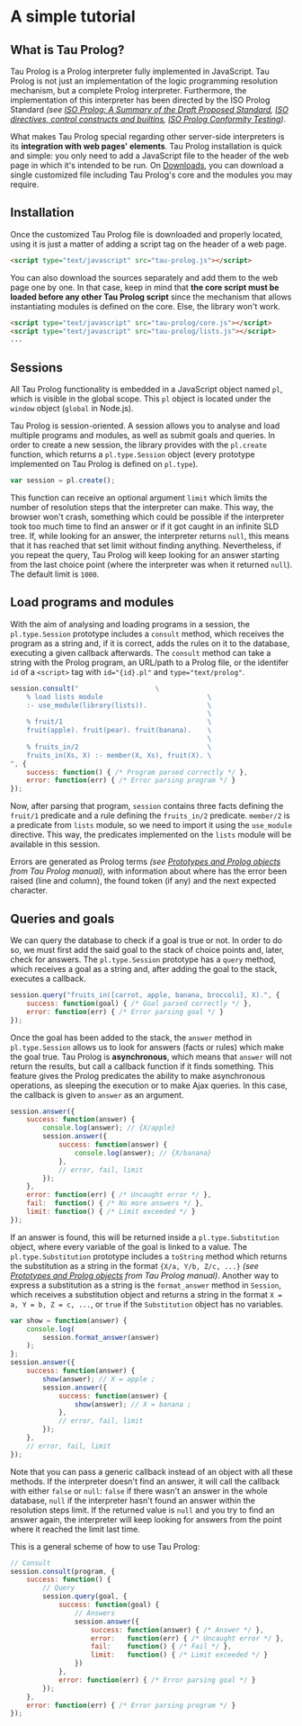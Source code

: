 # A simple tutorial

## What is Tau Prolog?
Tau Prolog is a Prolog interpreter fully implemented in JavaScript. Tau Prolog is not just an implementation of the logic programming resolution mechanism, but a complete Prolog interpreter. Furthermore, the implementation of this interpreter has been directed by the ISO Prolog Standard *(see [ISO Prolog: A Summary of the Draft Proposed Standard](http://fsl.cs.illinois.edu/images/9/9c/PrologStandard.pdf), [ISO directives, control constructs and builtins](http://www.deransart.fr/prolog/bips.html), [ISO Prolog Conformity Testing](http://www.complang.tuwien.ac.at/ulrich/iso-prolog/conformity_testing))*.

What makes Tau Prolog special regarding other server-side interpreters is its **integration with web pages' elements**. Tau Prolog installation is quick and simple: you only need to add a JavaScript file to the header of the web page in which it's intended to be run. On [Downloads](http://tau-prolog.org/downloads), you can download a single customized file including Tau Prolog's core and the modules you may require.

## Installation
Once the customized Tau Prolog file is downloaded and properly located, using it is just a matter of adding a script tag on the header of a web page.

```html
<script type="text/javascript" src="tau-prolog.js"></script>
```
You can also download the sources separately and add them to the web page one by one. In that case, keep in mind that **the core script must be loaded before any other Tau Prolog script** since the mechanism that allows instantiating modules is defined on the core. Else, the library won't work.

```html
<script type="text/javascript" src="tau-prolog/core.js"></script>
<script type="text/javascript" src="tau-prolog/lists.js"></script>
...
```

## Sessions

All Tau Prolog functionality is embedded in a JavaScript object named `pl`, which is visible in the global scope. This `pl` object is located under the `window` object (`global` in Node.js).

Tau Prolog is session-oriented. A session allows you to analyse and load multiple programs and modules, as well as submit goals and queries. In order to create a new session, the library provides with the `pl.create` function, which returns a `pl.type.Session` object (every prototype implemented on Tau Prolog is defined on `pl.type`).

```javascript
var session = pl.create();
```

This function can receive an optional argument `limit` which limits the number of resolution steps that the interpreter can make. This way, the browser won't crash, something which could be possible if the interpreter took too much time to find an answer or if it got caught in an infinite SLD tree. If, while looking for an answer, the interpreter returns `null`, this means that it has reached that set limit without finding anything. Nevertheless, if you repeat the query, Tau Prolog will keep looking for an answer starting from the last choice point (where the interpreter was when it returned `null`). The default limit is `1000`.
        
## Load programs and modules

With the aim of analysing and loading programs in a session, the `pl.type.Session` prototype includes a `consult` method, which receives the program as a string and, if it is correct, adds the rules on it to the database, executing a given callback afterwards. The `consult` method can take a string with the Prolog program, an URL/path to a Prolog file, or the identifer `id` of a `<script>` tag with `id="{id}.pl"` and `type="text/prolog"`.

```javascript
session.consult("                   \
    % load lists module                          \
    :- use_module(library(lists)).               \
                                                 \
    % fruit/1                                    \
    fruit(apple). fruit(pear). fruit(banana).    \
                                                 \
    % fruits_in/2                                \
    fruits_in(Xs, X) :- member(X, Xs), fruit(X). \
", {
    success: function() { /* Program parsed correctly */ },
    error: function(err) { /* Error parsing program */ }
});
```
Now, after parsing that program, `session` contains three facts defining the `fruit/1` predicate and a rule defining the `fruits_in/2` predicate. `member/2` is a predicate from `lists` module, so we need to import it using the `use_module` directive. This way, the predicates implemented on the `lists` module will be available in this session.

Errors are generated as Prolog terms *(see [Prototypes and Prolog objects](http://tau-prolog.org/manual/prototypes-and-prolog-objects) from Tau Prolog manual)*, with information about where has the error been raised (line and column), the found token (if any) and the next expected character.
        
## Queries and goals

We can query the database to check if a goal is true or not. In order to do so, we must first add the said goal to the stack of choice points and, later, check for answers. The `pl.type.Session` prototype has a `query` method, which receives a goal as a string and, after adding the goal to the stack, executes a callback.

```javascript
session.query("fruits_in([carrot, apple, banana, broccoli], X).", {
    success: function(goal) { /* Goal parsed correctly */ },
    error: function(err) { /* Error parsing goal */ }
});
```

Once the goal has been added to the stack, the `answer` method in `pl.type.Session` allows us to look for answers (facts or rules) which make the goal true. Tau Prolog is **asynchronous**, which means that `answer` will not return the results, but call a callback function if it finds something. This feature gives the Prolog predicates the ability to make asynchronous operations, as sleeping the execution or to make Ajax queries. In this case, the callback is given to `answer` as an argument.

```javascript
session.answer({
    success: function(answer) {
        console.log(answer); // {X/apple}
        session.answer({
            success: function(answer) {
                console.log(answer); // {X/banana}
            },
            // error, fail, limit
        });
    },
    error: function(err) { /* Uncaught error */ },
    fail:  function() { /* No more answers */ },
    limit: function() { /* Limit exceeded */ }
});
```

If an answer is found, this will be returned inside a `pl.type.Substitution` object, where every variable of the goal is linked to a value. The `pl.type.Substitution` prototype includes a `toString` method which returns the substitution as a string in the format `{X/a, Y/b, Z/c, ...}` *(see [Prototypes and Prolog objects](http://tau-prolog.org/manual/prototypes-and-prolog-objects) from Tau Prolog manual)*. Another way to express a substitution as a string is the `format_answer` method in `Session`, which receives a substitution object and returns a string in the format `X = a, Y = b, Z = c, ...`, or `true` if the `Substitution` object has no variables.

```javascript
var show = function(answer) {
    console.log(
        session.format_answer(answer)
    );
};
session.answer({
    success: function(answer) {
        show(answer); // X = apple ;
        session.answer({
            success: function(answer) {
                show(answer); // X = banana ;
            },
            // error, fail, limit
        });
    },
    // error, fail, limit
});
```

Note that you can pass a generic callback instead of an object with all these methods. If the interpreter doesn't find an answer, it will call the callback with either `false` or `null`: `false` if there wasn't an answer in the whole database, `null` if the interpreter hasn't found an answer within the resolution steps limit. If the returned value is `null` and you try to find an answer again, the interpreter will keep looking for answers from the point where it reached the limit last time.

This is a general scheme of how to use Tau Prolog:

```javascript
// Consult
session.consult(program, {
    success: function() {
        // Query
        session.query(goal, {
            success: function(goal) {
                // Answers
                session.answer({
                    success: function(answer) { /* Answer */ },
                    error:   function(err) { /* Uncaught error */ },
                    fail:    function() { /* Fail */ },
                    limit:   function() { /* Limit exceeded */ }
                })
            },
            error: function(err) { /* Error parsing goal */ }
        });
    },
    error: function(err) { /* Error parsing program */ }
});
```